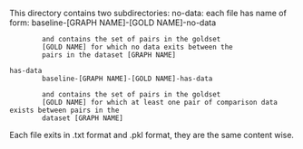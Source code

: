This directory contains two subdirectories:
	no-data: 
		each file has name of form:
			baseline-[GRAPH NAME]-[GOLD NAME]-no-data

			and contains the set of pairs in the goldset
			[GOLD NAME] for which no data exits between the
			pairs in the dataset [GRAPH NAME]

	has-data
			baseline-[GRAPH NAME]-[GOLD NAME]-has-data

			and contains the set of pairs in the goldset
			[GOLD NAME] for which at least one pair of comparison data exists between pairs in the 
			dataset [GRAPH NAME]


Each file exits in .txt format and .pkl format, they are the same content wise. 

